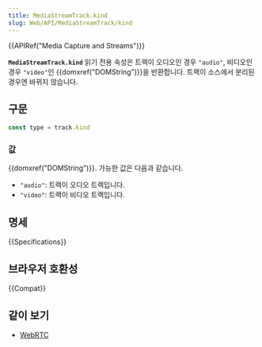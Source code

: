 ```yaml
---
title: MediaStreamTrack.kind
slug: Web/API/MediaStreamTrack/kind
---
```

{{APIRef("Media Capture and Streams")}}

**`MediaStreamTrack.kind`** 읽기 전용 속성은 트랙이 오디오인 경우 `"audio"`, 비디오인 경우 `"video"`인 {{domxref("DOMString")}}을 반환합니다. 트랙이 소스에서 분리된 경우엔 바뀌지 않습니다.

## 구문

```js
const type = track.kind
```

### 값

{{domxref("DOMString")}}. 가능한 값은 다음과 같습니다.

- `"audio"`: 트랙이 오디오 트랙입니다.
- `"video"`: 트랙이 비디오 트랙입니다.

## 명세

{{Specifications}}

## 브라우저 호환성

{{Compat}}

## 같이 보기

- [WebRTC](/ko/docs/Web/API/WebRTC_API)
